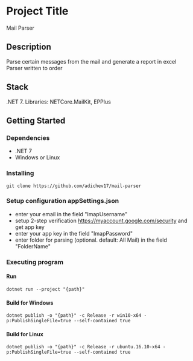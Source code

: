 # Project Title

Mail Parser

## Description

Parse certain messages from the mail and generate a report in excel <br/>
Parser written to order

## Stack

.NET 7.
Libraries: NETCore.MailKit, EPPlus

## Getting Started

### Dependencies

* .NET 7
* Windows or Linux
  
### Installing

```
git clone https://github.com/adichev17/mail-parser
```
### Setup configuration appSettings.json
* enter your email in the field "ImapUsername"
* setup 2-step verification https://myaccount.google.com/security and get app key
* enter your app key in the field "ImapPassword"
* enter folder for parsing (optional. default: All Mail) in the field "FolderName"

### Executing program

#### Run

```
dotnet run --project "{path}"
```

#### Build for Windows
```
dotnet publish -o "{path}" -c Release -r win10-x64 -p:PublishSingleFile=true --self-contained true
```

#### Build for Linux
```
dotnet publish -o "{path}" -c Release -r ubuntu.16.10-x64 -p:PublishSingleFile=true --self-contained true
```
